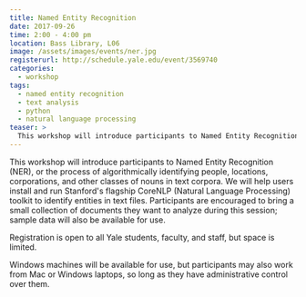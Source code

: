 ```yaml
---
title: Named Entity Recognition
date: 2017-09-26
time: 2:00 - 4:00 pm
location: Bass Library, L06
image: /assets/images/events/ner.jpg
registerurl: http://schedule.yale.edu/event/3569740
categories:
  - workshop
tags:
  - named entity recognition
  - text analysis
  - python
  - natural language processing
teaser: >
  This workshop will introduce participants to Named Entity Recognition (NER), or the process of algorithmically identifying people, locations, corporations, and other classes of nouns in text corpora. We will help users install and run Stanford's flagship CoreNLP (Natural Language Processing) toolkit to identify entities in text files.
---
```

This workshop will introduce participants to Named Entity Recognition (NER), or the process of algorithmically identifying people, locations, corporations, and other classes of nouns in text corpora. We will help users install and run Stanford's flagship CoreNLP (Natural Language Processing) toolkit to identify entities in text files. Participants are encouraged to bring a small collection of documents they want to analyze during this session; sample data will also be available for use.
 
Registration is open to all Yale students, faculty, and staff, but space is limited. 
 
Windows machines will be available for use, but participants may also work from Mac or Windows laptops, so long as they have administrative control over them.
 